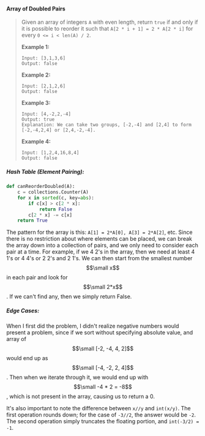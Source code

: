 #### Array of Doubled Pairs

> Given an array of integers `A` with even length, return `true` if and only if it is possible to reorder it such that `A[2 * i + 1] = 2 * A[2 * i]` for every `0 <= i < len(A) / 2`.
>
> **Example 1:**
>
> ```
> Input: [3,1,3,6]
> Output: false
> ```
>
> **Example 2:**
>
> ```
> Input: [2,1,2,6]
> Output: false
> ```
>
> **Example 3:**
>
> ```
> Input: [4,-2,2,-4]
> Output: true
> Explanation: We can take two groups, [-2,-4] and [2,4] to form [-2,-4,2,4] or [2,4,-2,-4].
> ```
>
> **Example 4:**
>
> ```
> Input: [1,2,4,16,8,4]
> Output: false
> ```

##### Hash Table \(Element Pairing\):

```py
def canReorderDoubled(A):
    c = collections.Counter(A)
    for x in sorted(c, key=abs):
        if c[x] > c[2 * x]:
            return False
        c[2 * x] -= c[x]
    return True
```

The pattern for the array is this: `A[1] = 2*A[0], A[3] = 2*A[2]`, etc. Since there is no restriction about where elements can be placed, we can break the array down into a collection of pairs, and we only need to consider each pair at a time. For example, if we 4 2's in the array, then we need at least 4 1's or 4 4's or 2 2's and 2 1's. We can then start from the smallest number $$\small x$$ in each pair and look for $$\small 2*x$$. If we can't find any, then we simply return False.

##### Edge Cases:

When I first did the problem, I didn't realize negative numbers would present a problem, since if we sort without specifying absolute value, and array of $$\small [-2, -4, 4, 2]$$ would end up as $$\small [-4, -2, 2, 4]$$. Then when we iterate through it, we would end up with $$\small -4 * 2 = -8$$, which is not present in the array, causing us to return a 0.

It's also important to note the difference between `x//y` and `int(x/y)`. The first operation rounds down; for the case of `-3//2`, the answer would be `-2`. The second operation simply truncates the floating portion, and `int(-3/2) = -1`.

